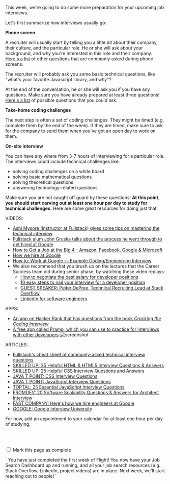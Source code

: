 This week, we're going to do some more preparation for your upcoming job interviews.

Let's first summarize how interviews usually go:

__Phone screen__

A recruiter will usually start by telling you a little bit about their company, their culture, and the particular role.  He or she will ask about your background, and why you're interested in this role and their company. [Here's a list](https://docs.google.com/document/d/1KC4weMKRfgvBTaPQxUodqOqSdJ1ZSjqwEuTmA_3ANmQ/edit?usp=sharing) of other questions that are commonly asked during phone screens.

The recruiter will probably ask you some basic technical questions, like "what's your favorite Javascript library, and why"? 

At the end of the conversation, he or she will ask you if you have any questions.  Make sure you have already prepared at least three questions!  [Here's a list](https://docs.google.com/document/d/1jzPhFDTlzuujYuwhZpqcrPH_mXzAiqx9t6K3vLDl9e8/edit?usp=sharing) of possible questions that you could ask.

__Take-home coding challenges__

The next step is often a set of coding challenges. They might be timed (e.g. complete them by the end of the week).  If they are timed, make sure to ask for the company to send them when you've got an open day to work on them.

__On-site interview__

You can have any where from 3-7 hours of interviewing for a particular role.  The interviews could include technical challenges like:

- solving coding challenges on a white board
- solving basic mathematical questions
- solving theoretical questions
- answering technology-related questions

Make sure you are not caught off guard by these questions!  __At this point, you should start carving out at least one hour per day to study for technical challenges.__  Here are some great resources for doing just that:

VIDEOS:

- [Ashi Mysore (instructor at Fullstack) gives some tips on mastering the technical interview](https://youtu.be/qAOkVRGPo9k)
- [Fullstack alum John Gruska talks about the process he went through to get hired at Google](https://www.youtube.com/watch?v=Ke-Hmq74Ryw)
- [How to Get a Job at the Big 4 - Amazon, Facebook, Google & Microsoft](https://www.youtube.com/watch?v=YJZCUhxNCv8)
- [How we hire at Google](https://www.youtube.com/watch?v=k-baHBzWe4k&t=0s)
- [How to: Work at Google — Example Coding/Engineering Interview](https://www.youtube.com/watch?v=XKu_SEDAykw) 
- We also recommend that you brush up on the lectures that the Career Success team did during senior phase, by watching these video replays:
  - [How to negotiate the best salary for developer positions ](https://www.youtube.com/watch?v=DKxtzj-tfo4)
  - [10 easy steps to nail your interview for a developer position ](https://www.youtube.com/watch?v=TK7JwlPCMr4)
  - [GUEST SPEAKER: Peiter DePree, Technical Recruiting Lead at Stack Overflow](https://youtu.be/Sq1PY5BxrPk)
  - [LinkedIn for software engineers](https://www.youtube.com/watch?v=rYONfJruQ5w&feature=youtu.be)

APPS:

- [An app on Hacker Rank that has questions from the book _Cracking the Coding Interview_](https://www.hackerrank.com/domains/tutorials/cracking-the-coding-interview)
- [A free app called Pramp, which you can use to practice for interviews with other developers](https://www.pramp.com/)
![screenshot](https://content.screencast.com/users/markdavisDML/folders/Snagit/media/e8ef4e5a-c10d-435c-b9db-6548826f4980/2017-04-05_14-41-05.png)


ARTICLES:

- [Fullstack's cheat sheet of commonly-asked technical interview questions](https://docs.google.com/spreadsheets/d/1itJeKay-e0AEdL-G_Wz9CmYT8diJzd2jCwxxQvL1wfI/edit?usp=sharing)
- [SKILLED UP: 35 Helpful HTML & HTML5 Interview Questions & Answers](http://www.skilledup.com/articles/html-html5-interview-questions-answers)
- [SKILLED UP: 25 Helpful CSS Interview Questions and Answers](http://www.skilledup.com/articles/25-css-interview-questions-answers)
- [JAVA T POINT: CSS Interview Questions](http://www.javatpoint.com/css-interview-questions)
- [JAVA T POINT: JavaScript Interview Questions](http://www.javatpoint.com/javascript-interview-questions)
- [TOPTAL: 25 Essential JavaScript Interview Questions](https://www.toptal.com/javascript/interview-questions)
- [FROMDEV: 20 Software Scalability Questions & Answers for Architect Interview](http://www.fromdev.com/2013/07/architect-interview-questions-and-answers.html)
- [FAST COMPANY: Here's how we hire engineers at Google](http://www.fastcompany.com/3062713/how-to-be-a-success-at-everything/i-hire-engineers-at-google-heres-what-i-look-for-and-why)
- [GOOGLE: Google Interview University](https://github.com/jwasham/google-interview-university)


For now, add an appointment to your calendar for at least one hour per day of studying.

<br><br>

<script>
$(document).ready(function () {
  var actionId = angular.element('#checks').scope().action._id;
  function _getCheck (n) {
    var stored = localStorage.getItem(actionId + '_checkmark_' + n);
    if (!stored) return false;
    return stored == 'complete' ? true : false;
  }
  function _setCheck (n, bool) {
    var toStore;
    if (bool) toStore = 'complete';
    else toStore = 'incomplete';
    localStorage.setItem(actionId + '_checkmark_' + n, toStore);
  }
  $('[type="checkbox"]')
  .each(function (idx, elem) {
    var $elem = $(elem);
    $elem.prop('checked', _getCheck(idx));
    $elem.on('change', function () {
      _setCheck(idx, $elem.prop('checked'));
    });
  });
});
</script>

<p id="checks" class="list-reset career-success-checkbox">
  <div>
    <input type="checkbox">
    <span>Mark this page as complete</span>
  </div>
</p>
`
You have just completed the first week of Flight! You now have your Job Search Dashboard up and running, and all your job search resources (e.g. Stack Overflow, LinkedIn, project videos) are in place. Next week, we'll start reaching out to people!
`